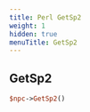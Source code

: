 ```yaml
---
title: Perl GetSp2
weight: 1
hidden: true
menuTitle: GetSp2
---
```

## GetSp2
```perl
$npc->GetSp2()
```